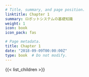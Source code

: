 ```yaml
---
# Title, summary, and page position.
linktitle: Chapter 1
summary: ロボットシステムの基礎知識
weight: 1
icon: book
icon_pack: fas

# Page metadata.
title: Chapter 1
date: "2018-09-09T00:00:00Z"
type: book  # Do not modify.
---
```

<!-- chap1 -->

{{< list_children >}}